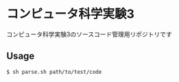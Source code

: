 #  コンピュータ科学実験3

コンピュータ科学実験3のソースコード管理用リポジトリです



## Usage

```bash
$ sh parse.sh path/to/test/code
```



